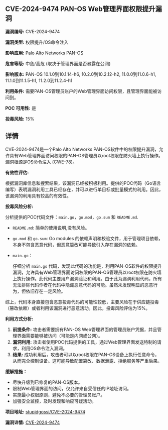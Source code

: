 ## CVE-2024-9474 PAN-OS Web管理界面权限提升漏洞

**漏洞编号:** CVE-2024-9474

**漏洞类型:** 权限提升/OS命令注入

**影响应用:** Palo Alto Networks PAN-OS

**危害等级:** 中危/高危 (取决于管理界面是否暴露在公网)

**影响版本:** PAN-OS 10.1.0到10.1.14-h6, 10.2.0到10.2.12-h2, 11.0.0到11.0.6-h1, 11.1.0到11.1.5-h1, 11.2.0到11.2.4-h1

**利用条件:** 需要PAN-OS管理员账户的Web管理界面访问权限，且管理界面能被访问到。

**POC 可用性:** 是

**投毒风险:** 15%

## 详情

CVE-2024-9474是一个Palo Alto Networks PAN-OS软件中的权限提升漏洞，允许具有Web管理界面访问权限的PAN-OS管理员以root权限在防火墙上执行操作。漏洞根源是OS命令注入 (CWE-78)。

**有效性评估:**

根据漏洞库信息和搜索结果，该漏洞已经被积极利用。提供的POC代码（Go语言编写）表明漏洞利用工具已经存在，并可以进行单目标或批量模式的利用。因此，该漏洞的利用具有较高的有效性。

**投毒风险分析:**

分析提供的POC代码文件：`main.go`，`go.mod`，`go.sum` 和 `README.md`.

*   `README.md`: 简单的使用说明,没有风险。
*   `go.mod` 和 `go.sum`:  Go modules 的依赖声明和校验文件，用于管理项目依赖，本身不包含恶意代码，但恶意篡改可能导致引入存在漏洞的依赖。
*   `main.go`：

    仔细分析 `main.go` 代码，发现此代码的功能是，利用PAN-OS软件的权限提升漏洞，允许具有Web管理界面访问权限的PAN-OS管理员以root权限在防火墙上执行操作。此代码主要用户漏洞验证和利用。由于此为漏洞利用代码，所有无法排除代码作者在代码中隐藏恶意代码的可能。虽然未发现明显的恶意行为，但依旧存在一定风险。

综上，代码本身直接包含恶意投毒代码的可能性较低，主要风险在于供应链投毒（篡改依赖）或者利用该漏洞进行恶意活动。因此，投毒风险评估为15%。

**利用方式分析:**

1.  **前提条件:** 攻击者需要拥有PAN-OS Web管理界面的管理员账户凭据，并且管理界面需要能够被访问（可能是内网或公网）。
2.  **漏洞利用:** 攻击者使用POC代码提供的工具，通过Web管理界面发送特制的请求，利用OS命令注入漏洞。
3.  **结果:**  成功利用后，攻击者可以以root权限在PAN-OS设备上执行任意命令，从而完全控制设备。这可能导致配置篡改、数据泄露、拒绝服务等严重后果。

**缓解措施：**

*   尽快升级到已修复的PAN-OS版本。
*   限制Web管理界面的访问，仅允许来自受信任的IP地址访问。
*   实施最小权限原则，避免不必要的管理员账户。
*   加强安全监控，及时发现和响应可疑活动。

**项目地址:** [stupidgossi/CVE-2024-9474](https://github.com/stupidgossi/CVE-2024-9474)

**漏洞详情:** [CVE-2024-9474](https://nvd.nist.gov/vuln/detail/CVE-2024-9474)